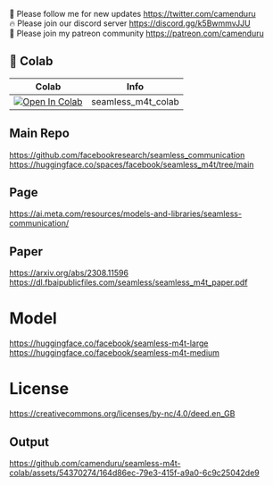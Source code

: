 🐣 Please follow me for new updates https://twitter.com/camenduru <br />
🔥 Please join our discord server https://discord.gg/k5BwmmvJJU <br />
🥳 Please join my patreon community https://patreon.com/camenduru <br />

## 🦒 Colab

| Colab | Info
| --- | --- |
[![Open In Colab](https://colab.research.google.com/assets/colab-badge.svg)](https://colab.research.google.com/github/camenduru/seamless-m4t-colab/blob/main/seamless_m4t_colab.ipynb) | seamless_m4t_colab

## Main Repo
https://github.com/facebookresearch/seamless_communication <br />
https://huggingface.co/spaces/facebook/seamless_m4t/tree/main <br />

## Page
https://ai.meta.com/resources/models-and-libraries/seamless-communication/

## Paper
https://arxiv.org/abs/2308.11596 <br />
https://dl.fbaipublicfiles.com/seamless/seamless_m4t_paper.pdf <br />

# Model
https://huggingface.co/facebook/seamless-m4t-large <br />
https://huggingface.co/facebook/seamless-m4t-medium <br />

# License
https://creativecommons.org/licenses/by-nc/4.0/deed.en_GB

## Output
https://github.com/camenduru/seamless-m4t-colab/assets/54370274/164d86ec-79e3-415f-a9a0-6c9c25042de9

